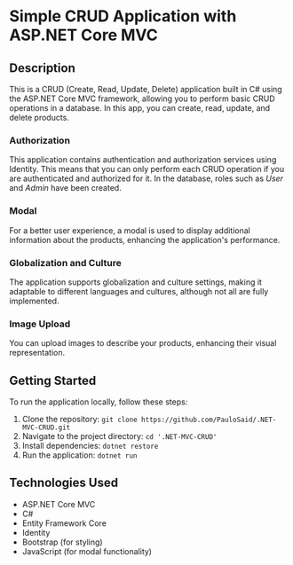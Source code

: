 # Simple CRUD Application with ASP.NET Core MVC

## Description

This is a CRUD (Create, Read, Update, Delete) application built in C# using the ASP.NET Core MVC framework, allowing you to perform basic CRUD operations in a database. In this app, you can create, read, update, and delete products.

### Authorization

This application contains authentication and authorization services using Identity. This means that you can only perform each CRUD operation if you are authenticated and authorized for it. In the database, roles such as *User* and *Admin* have been created.

### Modal

For a better user experience, a modal is used to display additional information about the products, enhancing the application's performance.

### Globalization and Culture

The application supports globalization and culture settings, making it adaptable to different languages and cultures, although not all are fully implemented.

### Image Upload

You can upload images to describe your products, enhancing their visual representation.

## Getting Started

To run the application locally, follow these steps:

1. Clone the repository: `git clone https://github.com/PauloSaid/.NET-MVC-CRUD.git`
2. Navigate to the project directory: `cd '.NET-MVC-CRUD'`
3. Install dependencies: `dotnet restore`
4. Run the application: `dotnet run`

## Technologies Used

- ASP.NET Core MVC
- C#
- Entity Framework Core
- Identity
- Bootstrap (for styling)
- JavaScript (for modal functionality)